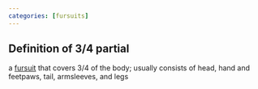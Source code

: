 ```yaml
---
categories: [fursuits]
---
```


## Definition of 3/4 partial

a [fursuit](../fursuit) that covers 3/4 of the body; usually consists of head, hand and feetpaws, tail, armsleeves, and legs
